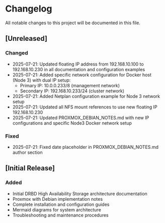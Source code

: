 # Changelog

All notable changes to this project will be documented in this file.

## [Unreleased]

### Changed
- 2025-07-21: Updated floating IP address from 192.168.10.100 to 192.168.10.230 in all documentation and configuration examples
- 2025-07-21: Added specific network configuration for Docker host (Node 3) with dual IP setup:
  - Primary IP: 10.0.0.233/8 (management network)
  - Secondary IP: 192.168.10.233/24 (cluster network)
- 2025-07-21: Added Netplan configuration example for Node 3 network setup
- 2025-07-21: Updated all NFS mount references to use new floating IP 192.168.10.230
- 2025-07-21: Updated PROXMOX_DEBIAN_NOTES.md with new IP configurations and specific Node3 Docker network setup

### Fixed
- 2025-07-21: Fixed date placeholder in PROXMOX_DEBIAN_NOTES.md author section

## [Initial Release]

### Added
- Initial DRBD High Availability Storage architecture documentation
- Proxmox with Debian implementation notes
- Complete installation and configuration guides
- Mermaid diagrams for system architecture
- Troubleshooting and maintenance procedures
